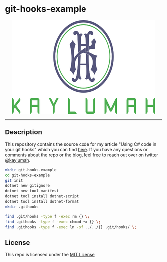 
# git-hooks-example

<p align="center">
  <img alt="Kaylumah Logo" width="460" height="300" src="logo.svg">
</p>

---

## Description

This repository contains the source code for my article "Using C# code in your git hooks" which you can find [here](https://kaylumah.nl/2019/09/07/using-csharp-code-your-git-hooks.html).
If you have any questions or comments about the repo or the blog, feel free to reach out over on twitter [@kaylumah](https://twitter.com/kaylumah).

```sh
mkdir git-hooks-example
cd git-hooks-example
git init
dotnet new gitignore
dotnet new tool-manifest
dotnet tool install dotnet-script
dotnet tool install dotnet-format
mkdir .githooks
```

```sh
find .git/hooks -type f -exec rm {} \;
find .githooks -type f -exec chmod +x {} \;
find .githooks -type f -exec ln -sf ../../{} .git/hooks/ \;
```


## License

This repo is licensed under the [MIT License](LICENSE)